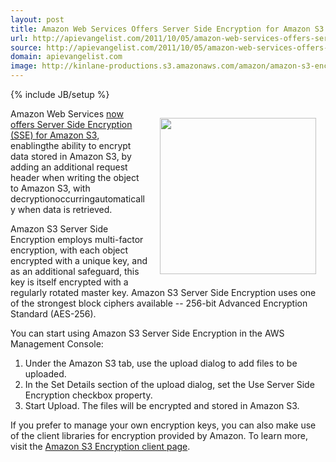 ```yaml
---
layout: post
title: Amazon Web Services Offers Server Side Encryption for Amazon S3
url: http://apievangelist.com/2011/10/05/amazon-web-services-offers-server-side-encryption-for-amazon-s3/
source: http://apievangelist.com/2011/10/05/amazon-web-services-offers-server-side-encryption-for-amazon-s3/
domain: apievangelist.com
image: http://kinlane-productions.s3.amazonaws.com/amazon/amazon-s3-encryption.png
---
```

{% include JB/setup %}<p><img style="padding: 15px;" src="http://kinlane-productions.s3.amazonaws.com/amazon/amazon-s3-encryption.png" alt="" width="250" align="right" />Amazon Web Services <a title="now offers Server Side Encryption" href="http://aws.typepad.com/aws/2011/10/new-amazon-s3-server-side-encryption.html" target="_blank">now offers Server Side Encryption (SSE) for Amazon S3</a>, enablingthe ability to encrypt data stored in Amazon S3, by adding an additional request header when writing the object to Amazon S3, with decryptionoccurringautomatically when data is retrieved.<p></p>
Amazon S3 Server Side Encryption employs multi-factor encryption, with each object encrypted with a unique key, and as an additional safeguard, this key is itself encrypted with a regularly rotated master key. Amazon S3 Server Side Encryption uses one of the strongest block ciphers available -- 256-bit Advanced Encryption Standard (AES-256).<p></p>
You can start using Amazon S3 Server Side Encryption in the AWS Management Console:
<ol class="mainlist">
	<li>Under the Amazon S3 tab, use the upload dialog to add files to be uploaded.</li>
	<li>In the Set Details section of the upload dialog, set the Use Server Side Encryption checkbox property.</li>
	<li>Start Upload. The files will be encrypted and stored in Amazon S3.</li>
</ol>
If you prefer to manage your own encryption keys, you can also make use of the client libraries for encryption provided by Amazon. To learn more, visit the <a title="Amazon S3 Encryption Client Page" href="http://www.amazon.com/gp/r.html?R=2SXVU4T3VRUWB&amp;C=1AJGXG7AWCE0N&amp;H=B9OTOYJPABEMCLJGAHXFZEK3ATEA&amp;T=C&amp;U=http%3A%2F%2Fdocs.amazonwebservices.com%2FAWSJavaSDK%2Flatest%2Fjavadoc%2Fcom%2Famazonaws%2Fservices%2Fs3%2FAmazonS3EncryptionClient.html" target="_blank">Amazon S3 Encryption client page</a>.</p>
